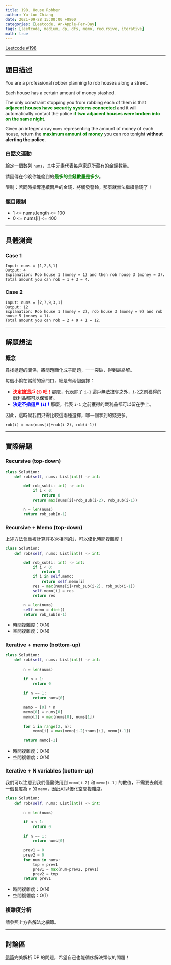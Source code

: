 ```yaml
---
title: 198. House Robber
author: Yu-Lun Chiang
date: 2021-09-28 15:00:00 +0800
categories: [Leetcode, An-Apple-Per-Day]
tags: [leetcode, medium, dp, dfs, memo, recursive, iterative]
math: true
---
```


[Leetcode #198](https://leetcode.com/problems/house-robber/)

---
## 題目描述

You are a professional robber planning to rob houses along a street. 

Each house has a certain amount of money stashed.

The only constraint stopping you from robbing each of them is that <span style="color:green">**adjacent houses have security systems connected**</span> and it will automatically contact the police <span style="color:green">**if two adjacent houses were broken into on the same night**</span>.

Given an integer array `nums` representing the amount of money of each house, return the <span style="color:green">**maximum amount of money**</span> you can rob tonight **without alerting the police**.

### 白話文運動

給定一個數列 `nums`，其中元素代表每戶家庭所藏有的金錢數量。

請回傳在今晚你能偷到的<span style="color:green">**最多的金錢數量是多少**</span>。

限制：若同時搶奪連續兩戶的金錢，將觸發警鈴，那麼就無法繼續偷錢了！

### 題目限制

- 1 <= nums.length <= 100
- 0 <= nums[i] <= 400


---
## 具體測資

### Case 1

```
Input: nums = [1,2,3,1]
Output: 4
Explanation: Rob house 1 (money = 1) and then rob house 3 (money = 3).
Total amount you can rob = 1 + 3 = 4.
```

### Case 2

```
Input: nums = [2,7,9,3,1]
Output: 12
Explanation: Rob house 1 (money = 2), rob house 3 (money = 9) and rob house 5 (money = 1).
Total amount you can rob = 2 + 9 + 1 = 12.
```


---
## 解題想法

### 概念

尋找遞迴的關係，將問題簡化成子問題，一一突破，得到最終解。

每個小偷在當前的家門口，總是有兩個選擇：
    
- <span style="color:red">**決定搶這戶 (`i`) 吧！**</span>那麼，代表除了 `i-1` 這戶無法搶奪之外，`i-2`之前獲得的戰利品都可以保留著。
- <span style="color:blue">**決定不搶這戶 (`i`)！**</span>那麼，代表 `i-1` 之前獲得的戰利品都可以留在手上。
    
因此，這時候我們只需比較這兩種選擇，哪一個拿到的錢更多。

```
rob(i) = max(nums[i]+rob(i-2), rob(i-1))
```

---
## 實際解題

### Recursive (top-down)

```python
class Solution:
    def rob(self, nums: List[int]) -> int:
        
        def rob_sub(i: int) -> int:
            if i < 0: 
                return 0
            return max(nums[i]+rob_sub(i-2), rob_sub(i-1))

        n = len(nums)
        return rob_sub(n-1)
```

### Recursive + Memo (top-down)

上述方法會重複計算許多次相同的`i`，可以優化時間複雜度！

```python
class Solution:
    def rob(self, nums: List[int]) -> int:

        def rob_sub(i: int) -> int:
            if i < 0:
                return 0
            if i in self.memo:
                return self.memo[i]
            res = max(nums[i]+rob_sub(i-2), rob_sub(i-1))
            self.memo[i] = res
            return res
        
        n = len(nums)
        self.memo = dict()
        return rob_sub(n-1)

```
- 時間複雜度：O(N)
- 空間複雜度：O(N)

### Iterative + memo (bottom-up)

```python
class Solution:
    def rob(self, nums: List[int]) -> int:
        
        n = len(nums)
        
        if n < 1:
            return 0
        
        if n == 1:
            return nums[0]
        
        memo = [0] * n
        memo[0] = nums[0]
        memo[1] = max(nums[0], nums[1])
        
        for i in range(2, n):
            memo[i] = max(memo[i-2]+nums[i], memo[i-1])
        
        return memo[-1]
```
- 時間複雜度：O(N)
- 空間複雜度：O(N)

### Iterative + N variables (bottom-up)

我們可以注意到我們僅需使用到 `memo[i-2]` 和 `memo[i-1]` 的數值，不需要去創建一個長度為 `n` 的 `memo`，因此可以優化空間複雜度。

```python
class Solution:
    def rob(self, nums: List[int]) -> int:
        
        n = len(nums)

        if n < 1:
            return 0
        
        if n == 1:
            return nums[0]
        
        prev1 = 0
        prev2 = 0
        for num in nums:
            tmp = prev1
            prev1 = max(num+prev2, prev1)
            prev2 = tmp
        return prev1
```
- 時間複雜度：O(N)
- 空間複雜度：O(1)

### 複雜度分析

請參照上方各解法之細節。


---
## 討論區

[這篇](https://leetcode.com/problems/house-robber/discuss/156523/From-good-to-great.-How-to-approach-most-of-DP-problems.)完美解析 DP 的問題，希望自己也能循序解決類似的問題！

